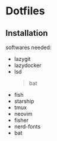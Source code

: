# Dotfiles

## Installation

softwares needed:

- lazygit
- lazydocker
- lsd
  > bat
- fish
- starship
- tmux
- neovim
- fisher
- nerd-fonts
- bat

